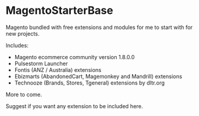 MagentoStarterBase
==================

Magento bundled with free extensions and modules for me to start with for new projects.

Includes:
- Magento ecommerce community version 1.8.0.0
- Pulsestorm Launcher
- Fontis (ANZ / Australia) extensions
- Ebizmarts (AbandonedCart, Magemonkey and Mandrill) extensions
- Technooze (Brands, Stores, Tgeneral) extensions by dltr.org

More to come.

Suggest if you want any extension to be included here.